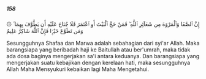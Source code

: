 ##### 158

<span class="ayah">۞ إِنَّ ٱلصَّفَا وَٱلْمَرْوَةَ مِن شَعَآئِرِ ٱللَّهِ ۖ فَمَنْ حَجَّ ٱلْبَيْتَ أَوِ ٱعْتَمَرَ فَلَا جُنَاحَ عَلَيْهِ أَن يَطَّوَّفَ بِهِمَا ۚ وَمَن تَطَوَّعَ خَيْرًۭا فَإِنَّ ٱللَّهَ شَاكِرٌ عَلِيمٌ</span>

<span class="ayah_translation">Sesungguhnya Shafaa dan Marwa adalah sebahagian dari syi'ar Allah. Maka barangsiapa yang beribadah haji ke Baitullah atau ber'umrah, maka tidak ada dosa baginya mengerjakan sa'i antara keduanya. Dan barangsiapa yang mengerjakan suatu kebajikan dengan kerelaan hati, maka sesungguhnya Allah Maha Mensyukuri kebaikan lagi Maha Mengetahui.</span>
